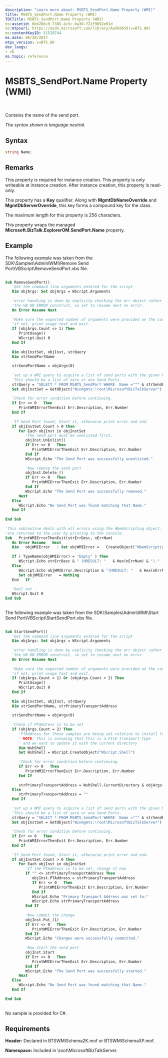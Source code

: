 ```yaml
---
description: "Learn more about: MSBTS_SendPort.Name Property (WMI)"
title: MSBTS_SendPort.Name Property (WMI)
TOCTitle: MSBTS_SendPort.Name Property (WMI)
ms:assetid: 6bb286c9-7385-4c5c-ba30-f22f9092e01d
ms:mtpsurl: https://msdn.microsoft.com/library/Aa560659(v=BTS.80)
ms:contentKeyID: 51528744
ms.date: 08/30/2017
mtps_version: v=BTS.80
dev_langs:
- vb
ms.topic: reference
---
```


# MSBTS\_SendPort.Name Property (WMI)

 

Contains the name of the send port.

*The syntax shown is language neutral.*

## Syntax

```C#
string Name;  
```

## Remarks

This property is required for instance creation. This property is only writeable at instance creation. After instance creation, this property is read-only.

This property has a **Key** qualifier. Along with **MgmtDbNameOverride** and **MgmtDbServerOverride**, this key forms a compound key for the class.

The maximum length for this property is 256 characters.

This property wraps the managed **Microsoft.BizTalk.ExplorerOM.SendPort.Name** property.

## Example

The following example was taken from the SDK\\Samples\\Admin\\WMI\\Remove Send Port\\VBScript\\RemoveSendPort.vbs file.

``` vb
  
Sub RemoveSendPort()  
   'Get the command line arguments entered for the script  
   Dim objArgs: Set objArgs = WScript.Arguments  
  
   'error handling is done by explicity checking the err object rather than using  
   'the VB ON ERROR construct, so set to resume next on error.  
   On Error Resume Next  
  
   'Make sure the expected number of arguments were provided on the command line.  
   'if not, print usage text and exit.  
   If (objArgs.Count <> 1) Then  
      PrintUsage()  
      WScript.Quit 0  
   End If  
  
   Dim objInstSet, objInst, strQuery  
   Dim strSendPortName  
  
   strSendPortName = objArgs(0)  
  
   'set up a WMI query to acquire a list of send ports with the given Name key value.  
   'This should be a list of zero or one Send Ports.  
   strQuery = "SELECT * FROM MSBTS_SendPort WHERE  Name =""" & strSendPortName & """"  
   Set objInstSet = GetObject("Winmgmts:!root\MicrosoftBizTalkServer").ExecQuery(strQuery)  
  
   'Check for error condition before continuing.  
   If Err <> 0   Then  
      PrintWMIErrorThenExit Err.Description, Err.Number  
   End If  
  
   'If Send Port found, Start it, otherwise print error and end.  
   If objInstSet.Count > 0 then  
      For Each objInst in objInstSet  
         'The send port must be unelisted first.  
         objInst.UnEnlist()  
         If Err <> 0   Then  
            PrintWMIErrorThenExit Err.Description, Err.Number  
         End If  
         WScript.Echo "The Send Port was successfully unenlisted."  
  
         'Now remove the send port  
         objInst.Delete_()  
         If Err <> 0   Then  
            PrintWMIErrorThenExit Err.Description, Err.Number  
         End If  
         WScript.Echo "The Send Port was successfully removed."  
      Next  
   Else  
      WScript.Echo "No Send Port was found matching that Name."  
   End If  
  
End Sub   
  
'This subroutine deals with all errors using the WbemScripting object.  Error descriptions  
'are returned to the user by printing to the console.  
Sub   PrintWMIErrorThenExit(strErrDesc, nErrNum)  
   On Error Resume   Next  
   Dim   objWMIError   : Set objWMIError =   CreateObject("WbemScripting.SwbemLastError")  
  
   If ( TypeName(objWMIError) = "Empty" ) Then  
      WScript.Echo strErrDesc & " (HRESULT: "   & Hex(nErrNum) & ")."  
   Else  
      WScript.Echo objWMIError.Description & "(HRESULT: "   & Hex(nErrNum) & ")."  
      Set objWMIError   = Nothing  
   End   If  
  
   'bail out  
   WScript.Quit 0  
End Sub  
  
```

The following example was taken from the SDK\\Samples\\Admin\\WMI\\Start Send Port\\VBScript\\StartSendPort.vbs file.

``` vb
  
Sub StartSendPort()  
   'Get the command line arguments entered for the script  
   Dim objArgs: Set objArgs = WScript.Arguments  
  
   'error handling is done by explicity checking the err object rather than using  
   'the VB ON ERROR construct, so set to resume next on error.  
   On Error Resume Next  
  
   'Make sure the expected number of arguments were provided on the command line.  
   'if not, print usage text and exit.  
   If (objArgs.Count < 1) Or (objArgs.Count > 2) Then  
      PrintUsage()  
      WScript.Quit 0  
   End If  
  
   Dim objInstSet, objInst, strQuery  
   Dim strSendPortName, strPrimaryTransportAddress  
  
   strSendPortName = objArgs(0)  
  
   'Check if PTAddress is to be set  
   If (objArgs.Count = 2) Then  
      'PTAddress for these samples are being set reletive to install location  
      ' NOTE: This is assuming that this is a FILE transport type  
      ' and we want to update it with the current directory  
      Dim WshShell  
      Set WshShell = WScript.CreateObject("WScript.Shell")  
  
      'Check for error condition before continuing.  
      If Err <> 0   Then  
         PrintWMIErrorThenExit Err.Description, Err.Number  
      End If  
  
      strPrimaryTransportAddress = WshShell.CurrentDirectory & objArgs(1)  
   Else  
      strPrimaryTransportAddress = ""  
   End If  
  
   'set up a WMI query to acquire a list of send ports with the given Name key value.  
   'This should be a list of zero or one Send Ports.  
   strQuery = "SELECT * FROM MSBTS_SendPort WHERE  Name =""" & strSendPortName & """"  
   Set objInstSet = GetObject("Winmgmts:!root\MicrosoftBizTalkServer").ExecQuery(strQuery)  
  
   'Check for error condition before continuing.  
   If Err <> 0   Then  
      PrintWMIErrorThenExit Err.Description, Err.Number  
   End If  
  
   'If Send Port found, Start it, otherwise print error and end.  
   If objInstSet.Count > 0 then  
      For Each objInst in objInstSet  
         'If the PTAddress is to be set, change it now  
         If "" <> strPrimaryTransportAddress Then  
            objInst.PTAddress = strPrimaryTransportAddress  
            If Err <> 0   Then  
               PrintWMIErrorThenExit Err.Description, Err.Number  
            End If  
            WScript.Echo "Primary Transport Address was set to:"  
            WScript.Echo strPrimaryTransportAddress  
         End If  
  
         'Now commit the change  
         objInst.Put_(1)  
         If Err <> 0   Then  
            PrintWMIErrorThenExit Err.Description, Err.Number  
         End If  
         WScript.Echo "Changes were successfully committed."  
  
         'Now start the send port  
         objInst.Start  
         If Err <> 0   Then  
            PrintWMIErrorThenExit Err.Description, Err.Number  
         End If  
         WScript.Echo "The Send Port was successfully started."  
      Next  
   Else  
      WScript.Echo "No Send Port was found matching that Name."  
   End If  
  
End Sub  
  
```

No sample is provided for C\#.

## Requirements

**Header:** Declared in BTSWMISchema2K.mof or BTSWMISchemaXP.mof.

**Namespace:** Included in \\root\\MicrosoftBizTalkServer.

